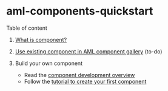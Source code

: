 # aml-components-quickstart

Table of content
1. [What is component?](./what-is-component.md)

1. [Use existing component in AML component gallery](./tutorial-use-existing-component-to-build-pipeline.ipynb) (to-do)

1. Build your own component
    - Read the [component development overview](./component-development-overview.md)
    - Follow the [tutorial to create your first component](tutorial-create-first-component.ipynb)  
